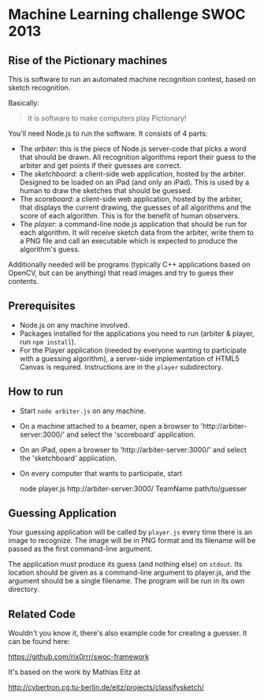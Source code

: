 Machine Learning challenge SWOC 2013
====================================

Rise of the Pictionary machines
-------------------------------

This is software to run an automated machine recognition contest, based on
sketch recognition.

Basically:

> It is software to make computers play Pictionary!

You'll need Node.js to run the software. It consists of 4 parts:

- The *arbiter*: this is the piece of Node.js server-code that picks a word
  that should be drawn. All recognition algorithms report their guess to the
  arbiter and get points if their guesses are correct.
- The *sketchboard*: a client-side web application, hosted by the arbiter.
  Designed to be loaded on an iPad (and only an iPad). This is used by a human
  to draw the sketches that should be guessed.
- The *scoreboard*: a client-side web application, hosted by the arbiter, that
  displays the current drawing, the guesses of all algorithms and the score of
  each algorithm. This is for the benefit of human observers.
- The *player*: a command-line node.js application that should be run for each
  algorithm. It will receive sketch data from the arbiter, write them to a PNG
  file and call an executable which is expected to produce the algorithm's
  guess.

Additionally needed will be programs (typically C++ applications based on OpenCV,
but can be anything) that read images and try to guess their contents.

Prerequisites
--------------

- Node.js on any machine involved.
- Packages installed for the applications you need to run (arbiter & player, 
  run `npm install`).
- For the Player application (needed by everyone wanting to participate with a
  guessing algorithm), a server-side implementation of HTML5 Canvas is
  required.  Instructions are in the `player` subdirectory.
  

How to run
-----------

- Start `node arbiter.js` on any machine.
- On a machine attached to a beamer, open a browser to
  'http://arbiter-server:3000/' and select the 'scoreboard' application.
- On an iPad, open a browser to 'http://arbiter-server:3000/' and select the
  'sketchboard' application.
- On every computer that wants to participate, start
    
    node player.js http://arbiter-server:3000/ TeamName path/to/guesser

Guessing Application
--------------------

Your guessing application will be called by `player.js` every time there is an
image to recognize. The image will be in PNG format and its filename will be
passed as the first command-line argument.

The application must produce its guess (and nothing else) on `stdout`. Its
location should be given as a command-line argument to player.js, and the
argument should be a single filename. The program will be run in its own
directory.

Related Code
-------------

Wouldn't you know it, there's also example code for creating a guesser. It can
be found here:

https://github.com/rix0rrr/swoc-framework

It's based on the work by Mathias Eitz at 

http://cybertron.cg.tu-berlin.de/eitz/projects/classifysketch/
